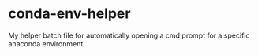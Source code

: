 # conda-env-helper
My helper batch file for automatically opening a cmd prompt for a specific anaconda environment
